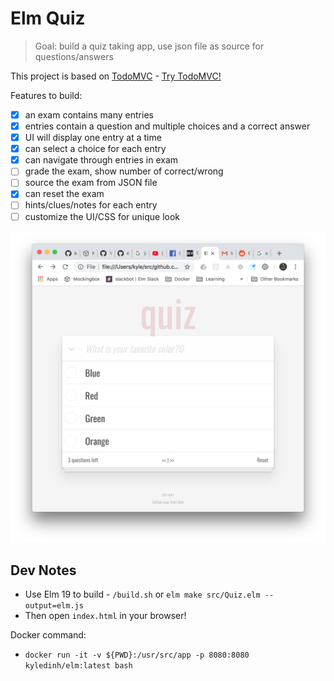 # Elm Quiz

> Goal: build a quiz taking app, use json file as source for questions/answers

This project is based on [TodoMVC](https://github.com/evancz/elm-todomvc) - [Try TodoMVC!](http://evancz.github.io/elm-todomvc)

Features to build:

* [x] an exam contains many entries
* [x] entries contain a question and multiple choices and a correct answer
* [x] UI will display one entry at a time
* [x] can select a choice for each entry
* [x] can navigate through entries in exam
* [ ] grade the exam, show number of correct/wrong
* [ ] source the exam from JSON file
* [x] can reset the exam
* [ ] hints/clues/notes for each entry
* [ ] customize the UI/CSS for unique look

<img src="assets/elm-quiz-screen.png" width="600" />

## Dev Notes

* Use Elm 19 to build - `/build.sh` or `elm make src/Quiz.elm --output=elm.js`
* Then open `index.html` in your browser!

Docker command:
* `docker run -it -v ${PWD}:/usr/src/app -p 8080:8080 kyledinh/elm:latest bash`

